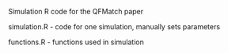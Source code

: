 Simulation R code for the QFMatch paper

simulation.R - code for one simulation, manually sets parameters

functions.R - functions used in simulation
